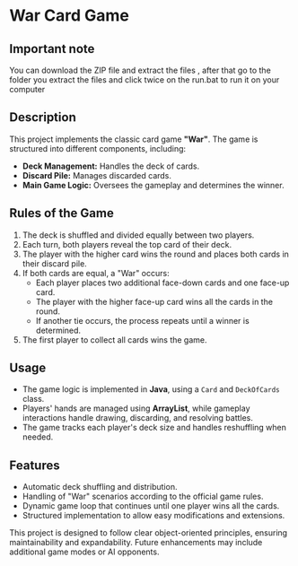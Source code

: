 # War Card Game

## Important note
You can download the ZIP file and extract the files , after that go to the folder you extract the files and  click twice on the run.bat to run it on your computer

## Description
This project implements the classic card game **"War"**. The game is structured into different components, including:
- **Deck Management:** Handles the deck of cards.
- **Discard Pile:** Manages discarded cards.
- **Main Game Logic:** Oversees the gameplay and determines the winner.

## Rules of the Game
1. The deck is shuffled and divided equally between two players.
2. Each turn, both players reveal the top card of their deck.
3. The player with the higher card wins the round and places both cards in their discard pile.
4. If both cards are equal, a "War" occurs:
   - Each player places two additional face-down cards and one face-up card.
   - The player with the higher face-up card wins all the cards in the round.
   - If another tie occurs, the process repeats until a winner is determined.
5. The first player to collect all cards wins the game.

## Usage
- The game logic is implemented in **Java**, using a `Card` and `DeckOfCards` class.
- Players' hands are managed using **ArrayList**, while gameplay interactions handle drawing, discarding, and resolving battles.
- The game tracks each player's deck size and handles reshuffling when needed.

## Features
- Automatic deck shuffling and distribution.
- Handling of "War" scenarios according to the official game rules.
- Dynamic game loop that continues until one player wins all the cards.
- Structured implementation to allow easy modifications and extensions.

This project is designed to follow clear object-oriented principles, ensuring maintainability and expandability. Future enhancements may include additional game modes or AI opponents.

